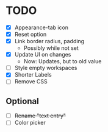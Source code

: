 # TODO

- [x] Appearance-tab icon
- [x] Reset option
- [x] Link border radius, padding
    - Possibly while not set
- [x] Update UI on changes
    - Now: Updates, but to old value
- [ ] Style empty workspaces
- [x] Shorter Labels
- [ ] Remove CSS

## Optional

- [ ] ~~Rename "text entry"~~
- [ ] Color picker